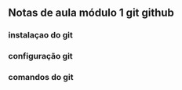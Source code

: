 ## Notas de aula módulo 1 git github 

### instalaçao do git

### configuração git

### comandos do git